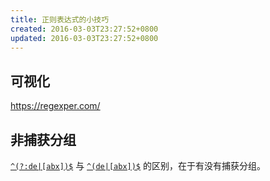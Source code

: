 ```yaml
---
title: 正则表达式的小技巧
created: 2016-03-03T23:27:52+0800
updated: 2016-03-03T23:27:52+0800
---
```



## 可视化

https://regexper.com/

## 非捕获分组

[`^(?:de|[abx])$`](https://regexper.com/#%5E%28%3F%3Ade%7C%5Babx%5D%29%24) 与 [`^(de|[abx])$`](https://regexper.com/#%5E%28de%7C%5Babx%5D%29%24) 的区别，在于有没有捕获分组。
